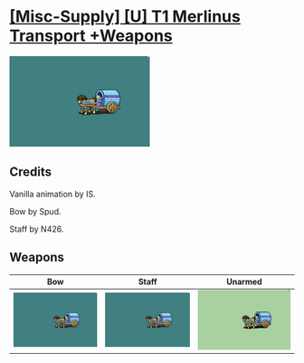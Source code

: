 # [\[Misc-Supply\] \[U\] T1 Merlinus Transport +Weapons](./)

<img src="./5.%20Bow/Bow_000.png" alt="[Misc-Supply] [U] T1 Merlinus Transport +Weapons standing" />

## Credits

Vanilla animation by IS.

Bow by Spud.

Staff by N426.

## Weapons


|Bow |Staff |Unarmed |
|  :---: | :---: | :---: |
| <img alt="Bow animation" src="./5.%20Bow/Bow.gif" /> | <img alt="Staff animation" src="./7.%20Staff/Staff.gif" /> | <img alt="Unarmed animation" src="./8.%20Unarmed/Unarmed.gif" /> |
